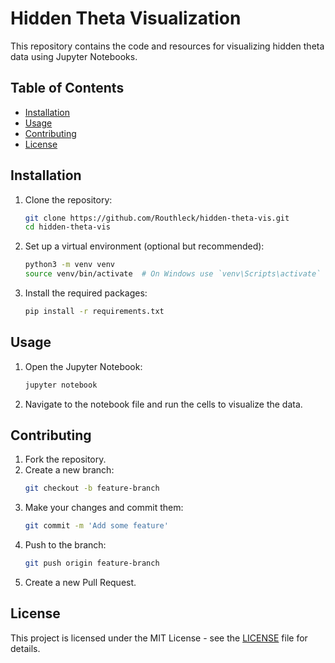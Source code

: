 # Hidden Theta Visualization

This repository contains the code and resources for visualizing hidden theta data using Jupyter Notebooks.

## Table of Contents
- [Installation](#installation)
- [Usage](#usage)
- [Contributing](#contributing)
- [License](#license)

## Installation
1. Clone the repository:
    ```sh
    git clone https://github.com/Routhleck/hidden-theta-vis.git
    cd hidden-theta-vis
    ```

2. Set up a virtual environment (optional but recommended):
    ```sh
    python3 -m venv venv
    source venv/bin/activate  # On Windows use `venv\Scripts\activate`
    ```

3. Install the required packages:
    ```sh
    pip install -r requirements.txt
    ```

## Usage
1. Open the Jupyter Notebook:
    ```sh
    jupyter notebook
    ```

2. Navigate to the notebook file and run the cells to visualize the data.

## Contributing
1. Fork the repository.
2. Create a new branch:
    ```sh
    git checkout -b feature-branch
    ```
3. Make your changes and commit them:
    ```sh
    git commit -m 'Add some feature'
    ```
4. Push to the branch:
    ```sh
    git push origin feature-branch
    ```
5. Create a new Pull Request.

## License
This project is licensed under the MIT License - see the [LICENSE](LICENSE) file for details.
